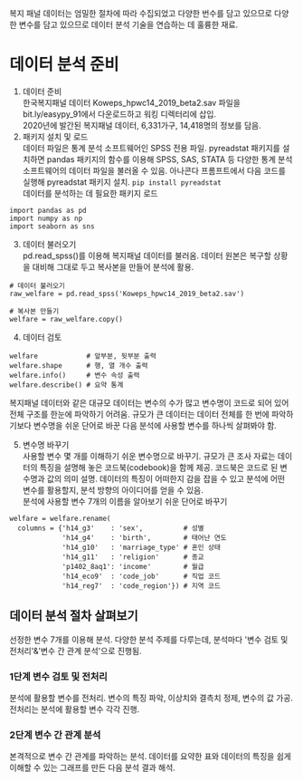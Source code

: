 복지 패널 데이터는 엄밀한 절차에 따라 수집되었고 다양한 번수를 담고 있으므로 다양한 변수를 담고 있으므로 데이터 분석 기술을 연습하는 데 훌륭한 재료.
# 데이터 분석 준비
1. 데이터 준비  
한국복지패널 데이터 Koweps_hpwc14_2019_beta2.sav 파일을 bit.ly/easypy_91에서 다운로드하고 워킹 디렉터리에 삽입.  
2020년에 발간된 복지패널 데이터, 6,331가구, 14,418명의 정보를 담음.
2. 패키지 설치 및 로드  
데이터 파일은 통계 분석 소프트웨어인 SPSS 전용 파일. pyreadstat 패키지를 설치하면 pandas 패키지의 함수를 이용해 SPSS, SAS, STATA 등 다양한 통계 분석 소프트웨어의 데이터 파일을 불러올 수 있음.
아나콘다 프롬프트에서 다음 코드를 실행해 pyreadstat 패키지 설치. ```pip install pyreadstat```  
데이터를 분석하는 데 필요한 패키지 로드
```
import pandas as pd
import numpy as np
import seaborn as sns
```

3. 데이터 불러오기  
pd.read_spss()를 이용해 복지패널 데이터를 불러옴. 데이터 원본은 복구할 상황을 대비해 그대로 두고 복사본을 만들어 분석에 활용.
```
# 데이터 불러오기
raw_welfare = pd.read_spss('Koweps_hpwc14_2019_beta2.sav')

# 복사본 만들기
welfare = raw_welfare.copy()
```

4. 데이터 검토  
```
welfare            # 앞부분, 뒷부분 출력
welfare.shape      # 행, 열 개수 출력
welfare.info()     # 변수 속성 출력
welfare.describe() # 요약 통계
```
복지패널 데이터와 같은 대규모 데이터는 변수의 수가 많고 변수명이 코드로 되어 있어 전체 구조를 한눈에 파악하기 어려움. 규모가 큰 데이터는 데이터 전체를 한 번에 파악하기보다 변수명을 쉬운 단어로 바꾼 다음 분석에 사용할 변수를 하나씩 살펴봐야 함.  

5. 변수명 바꾸기  
사용할 변수 몇 개를 이해하기 쉬운 변수명으로 바꾸기. 규모가 큰 조사 자료는 데이터의 특징을 설명해 놓은 코드북(codebook)을 함께 제공. 코드북은 코드로 된 변수명과 값의 의미 설명. 데이터의 특징이 어떠한지 감을 잡을 수 있고 분석에 어떤 변수를 활용할지, 분석 방향의 아이디어를 얻을 수 있음.  
분석에 사용할 변수 7개의 이름을 알아보기 쉬운 단어로 바꾸기
```
welfare = welfare.rename(
  columns = {'h14_g3'    : 'sex',          # 성별
             'h14_g4'    : 'birth',        # 태어난 연도
             'h14_g10'   : 'marriage_type' # 혼인 상태
             'h14_g11'   : 'religion'      # 종교
             'p1402_8aq1': 'income'        # 월급
             'h14_eco9'  : 'code_job'      # 직업 코드
             'h14_reg7'  : 'code_region'}) # 지역 코드
```
## 데이터 분석 절차 살펴보기
선정한 변수 7개를 이용해 분석. 다양한 분석 주제를 다루는데, 분석마다 '변수 검토 및 전처리'&'변수 간 관계 분석'으로 진행됨.
### 1단계 변수 검토 및 전처리
분석에 활용할 변수를 전처리. 변수의 특징 파악, 이상치와 결측치 정제, 변수의 값 가공. 전처리는 분석에 활용할 변수 각각 진행.
### 2단계 변수 간 관계 분석
본격적으로 변수 간 관계를 파악하는 분석. 데이터를 요약한 표와 데이터의 특징을 쉽게 이해할 수 있는 그래프를 만든 다음 분석 결과 해석.
